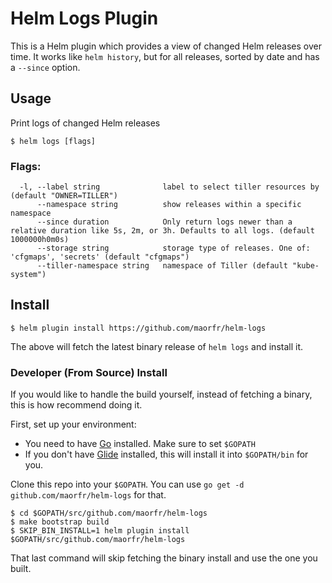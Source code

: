 # Helm Logs Plugin

This is a Helm plugin which provides a view of changed Helm releases over time. It works like
`helm history`, but for all releases, sorted by date and has a `--since` option.

## Usage

Print logs of changed Helm releases

```
$ helm logs [flags]
```

### Flags:

```
  -l, --label string              label to select tiller resources by (default "OWNER=TILLER")
      --namespace string          show releases within a specific namespace
      --since duration            Only return logs newer than a relative duration like 5s, 2m, or 3h. Defaults to all logs. (default 1000000h0m0s)
      --storage string            storage type of releases. One of: 'cfgmaps', 'secrets' (default "cfgmaps")
      --tiller-namespace string   namespace of Tiller (default "kube-system")
```


## Install

```
$ helm plugin install https://github.com/maorfr/helm-logs
```

The above will fetch the latest binary release of `helm logs` and install it.

### Developer (From Source) Install

If you would like to handle the build yourself, instead of fetching a binary,
this is how recommend doing it.

First, set up your environment:

- You need to have [Go](http://golang.org) installed. Make sure to set `$GOPATH`
- If you don't have [Glide](http://glide.sh) installed, this will install it into
  `$GOPATH/bin` for you.

Clone this repo into your `$GOPATH`. You can use `go get -d github.com/maorfr/helm-logs`
for that.

```
$ cd $GOPATH/src/github.com/maorfr/helm-logs
$ make bootstrap build
$ SKIP_BIN_INSTALL=1 helm plugin install $GOPATH/src/github.com/maorfr/helm-logs
```

That last command will skip fetching the binary install and use the one you
built.
